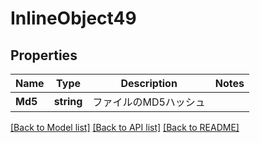 # InlineObject49

## Properties

Name | Type | Description | Notes
------------ | ------------- | ------------- | -------------
**Md5** | **string** | ファイルのMD5ハッシュ | 

[[Back to Model list]](../README.md#documentation-for-models) [[Back to API list]](../README.md#documentation-for-api-endpoints) [[Back to README]](../README.md)


